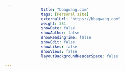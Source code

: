 ---
                title: "bbagwang.com"
                tags: [Personal site]
                externalUrl: "https://bbagwang.com"
                weight: 381
                showDate: false
                showAuthor: false
                showReadingTime: false
                showEdit: false
                showLikes: false
                showViews: false
                layoutBackgroundHeaderSpace: false
                ---
